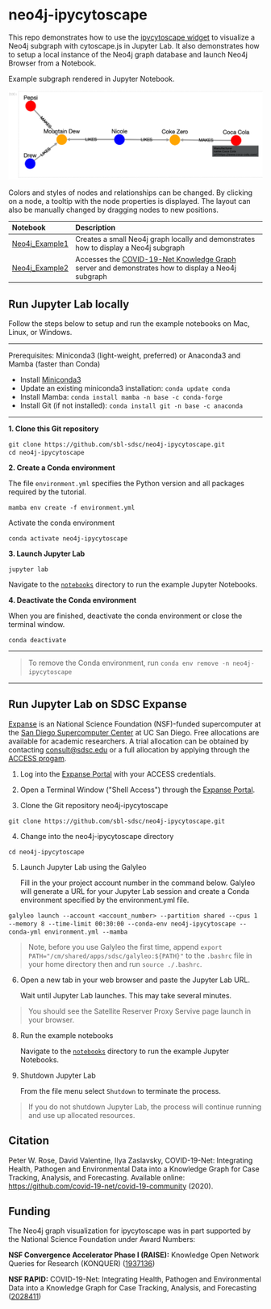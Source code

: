# neo4j-ipycytoscape

This repo demonstrates how to use the [ipycytoscape widget](https://github.com/QuantStack/ipycytoscape) to visualize a Neo4j subgraph with cytoscape.js in Jupyter Lab. It also demonstrates how to setup a local instance of the Neo4j graph database and launch Neo4j Browser from a Notebook.

Example subgraph rendered in Jupyter Notebook.
<p align="center">
<img src="docs/Example1.png">
</p>

Colors and styles of nodes and relationships can be changed. By clicking on a node, a tooltip with the node properties is displayed. The layout can also be manually changed by dragging nodes to new positions. 

|Notebook|Description|
|:-------|:----------|
|[Neo4j_Example1](notebooks/Neo4j_Example1.ipynb)| Creates a small Neo4j graph locally and demonstrates how to display a Neo4j subgraph|
|[Neo4j_Example2](notebooks/Neo4j_Example2.ipynb)| Accesses the [COVID-19-Net Knowledge Graph](https://github.com/covid-19-net/covid-19-community) server and demonstrates how to display a Neo4j subgraph|

## Run Jupyter Lab locally
Follow the steps below to setup and run the example notebooks on Mac, Linux, or Windows.

------
Prerequisites: Miniconda3 (light-weight, preferred) or Anaconda3 and Mamba (faster than Conda)

* Install [Miniconda3](https://docs.conda.io/en/latest/miniconda.html)
* Update an existing miniconda3 installation: ```conda update conda```
* Install Mamba: ```conda install mamba -n base -c conda-forge```
* Install Git (if not installed): ```conda install git -n base -c anaconda```
------

**1. Clone this Git repository**

```
git clone https://github.com/sbl-sdsc/neo4j-ipycytoscape.git
cd neo4j-ipycytoscape
```

**2. Create a Conda environment**

The file `environment.yml` specifies the Python version and all packages required by the tutorial. 
```
mamba env create -f environment.yml
```

Activate the conda environment
```
conda activate neo4j-ipycytoscape
```

**3. Launch Jupyter Lab**
```
jupyter lab
```

Navigate to the [`notebooks`](notebooks) directory to run the example Jupyter Notebooks.

**4. Deactivate the Conda environment**

When you are finished, deactivate the conda environment or close the terminal window.

```
conda deactivate
```

------
> To remove the Conda environment, run ```conda env remove -n neo4j-ipycytoscape```
------


## Run Jupyter Lab on SDSC Expanse

[Expanse](https://www.sdsc.edu/support/user_guides/expanse.html) is an National Science Foundation (NSF)-funded supercomputer at the [San Diego Supercomputer Center](https://www.sdsc.edu/) at UC San Diego. Free allocations are available for academic researchers. A trial allocation can be obtained by contacting consult@sdsc.edu or a full allocation by applying through the [ACCESS progam](https://allocations.access-ci.org/prepare-requests-overview).


1. Log into the [Expanse Portal](https://portal.expanse.sdsc.edu/) with your ACCESS credentials.
    
2. Open a Terminal Window ("Shell Access") through the [Expanse Portal](https://portal.expanse.sdsc.edu/).

3. Clone the Git repository neo4j-ipycytoscape
```
git clone https://github.com/sbl-sdsc/neo4j-ipycytoscape.git
```

4. Change into the neo4j-ipycytoscape directory
```
cd neo4j-ipycytoscape
```

5. Launch Jupyter Lab using the Galyleo

    Fill in the your project account number in the command below. Galyleo will generate a URL for your Jupyter Lab session and create a Conda environment specified by the environment.yml file.
    
```
galyleo launch --account <account_number> --partition shared --cpus 1 --memory 8 --time-limit 00:30:00 --conda-env neo4j-ipycytoscape --conda-yml environment.yml --mamba
```

> Note, before you use Galyleo the first time, append ```export PATH="/cm/shared/apps/sdsc/galyleo:${PATH}"``` to the ```.bashrc``` file in your home directory then and run ```source ./.bashrc```.

6. Open a new tab in your web browser and paste the Jupyter Lab URL.

    Wait until Jupyter Lab launches. This may take several minutes.

> You should see the Satellite Reserver Proxy Servive page launch in your browser.

8. Run the example notebooks

    Navigate to the [`notebooks`](notebooks) directory to run the example Jupyter Notebooks.
   
9. Shutdown Jupyter Lab
   
    From the file menu select ```Shutdown``` to terminate the process.
   
> If you do not shutdown Jupyter Lab, the process will continue running and use up allocated resources.


## Citation
Peter W. Rose, David Valentine, Ilya Zaslavsky, COVID-19-Net: Integrating Health, Pathogen and Environmental Data into a Knowledge Graph for Case Tracking, Analysis, and Forecasting. Available online: https://github.com/covid-19-net/covid-19-community (2020).

## Funding
The Neo4j graph visualization for ipycytoscape was in part supported by the National Science Foundation under Award Numbers:

**NSF Convergence Accelerator Phase I (RAISE):** Knowledge Open Network Queries for Research (KONQUER) ([1937136](https://www.nsf.gov/awardsearch/showAward?AWD_ID=1937136))

**NSF RAPID:** COVID-19-Net: Integrating Health, Pathogen and Environmental Data into a Knowledge Graph for Case Tracking, Analysis, and Forecasting ([2028411](https://www.nsf.gov/awardsearch/showAward?AWD_ID=2028411))
